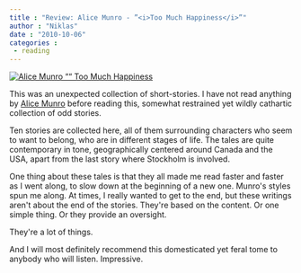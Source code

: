 ```yaml
---
title : "Review: Alice Munro - ”<i>Too Much Happiness</i>”"
author : "Niklas"
date : "2010-10-06"
categories : 
 - reading
---
```


[![](http://knopfdoubleday.com/marketing/authorpages/too_much_happiness.gif "Alice Munro ““ Too Much Happiness")](http://knopfdoubleday.com/marketing/authorpages/too_much_happiness.gif)

This was an unexpected collection of short-stories. I have not read anything by [Alice Munro](http://en.wikipedia.org/wiki/Alice%20Munro) before reading this, somewhat restrained yet wildly cathartic collection of odd stories.

Ten stories are collected here, all of them surrounding characters who seem to want to belong, who are in different stages of life. The tales are quite contemporary in tone, geographically centered around Canada and the USA, apart from the last story where Stockholm is involved.

One thing about these tales is that they all made me read faster and faster as I went along, to slow down at the beginning of a new one. Munro's styles spun me along. At times, I really wanted to get to the end, but these writings aren't about the end of the stories. They're based on the content. Or one simple thing. Or they provide an oversight.

They're a lot of things.

And I will most definitely recommend this domesticated yet feral tome to anybody who will listen. Impressive.

